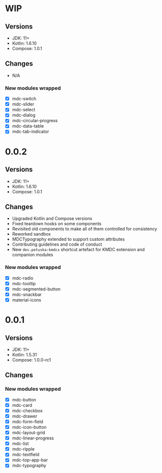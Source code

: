 # WIP

## Versions

* JDK: 11+
* Kotlin: 1.6.10
* Compose: 1.0.1

## Changes

* N/A

### New modules wrapped

- [x] mdc-switch
- [x] mdc-slider
- [x] mdc-select
- [x] mdc-dialog
- [x] mdc-circular-progress
- [x] mdc-data-table
- [x] mdc-tab-indicator

# 0.0.2

## Versions

* JDK: 11+
* Kotlin: 1.6.10
* Compose: 1.0.1

## Changes

* Upgraded Kotlin and Compose versions
* Fixed teardown hooks on some components
* Revisited old components to make all of them controlled for consistency
* Reworked sandbox
* MDCTypography extended to support custom attributes
* Contributing guidelines and code of conduct
* New `dev.petuska:kmdcx` shortcut artefact for KMDC extension and companion modules

### New modules wrapped

- [x] mdc-radio
- [x] mdc-tooltip
- [x] mdc-segmented-button
- [x] mdc-snackbar
- [x] material-icons

# 0.0.1

## Versions

* JDK: 11+
* Kotlin: 1.5.31
* Compose: 1.0.0-rc1

## Changes

### New modules wrapped

- [x] mdc-button
- [x] mdc-card
- [x] mdc-checkbox
- [x] mdc-drawer
- [x] mdc-form-field
- [x] mdc-icon-button
- [x] mdc-layout-grid
- [x] mdc-linear-progress
- [x] mdc-list
- [x] mdc-ripple
- [x] mdc-textfield
- [x] mdc-top-app-bar
- [x] mdc-typography
